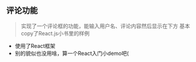 ## 评论功能
> 实现了一个评论框的功能，能输入用户名、评论内容然后显示在下方
> 基本copy了React.js小书里的样例

- 使用了React框架
- 别的貌似也没用啥，算一个React入门小demo吧(
